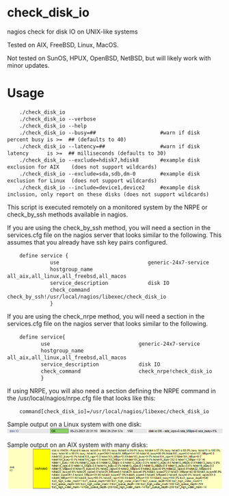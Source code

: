 # check_disk_io
nagios check for disk IO on UNIX-like systems

Tested on AIX, FreeBSD, Linux, MacOS.  

Not tested on SunOS, HPUX, OpenBSD, NetBSD, but will likely work with minor updates.

# Usage
```
    ./check_disk_io
    ./check_disk_io --verbose
    ./check_disk_io --help
    ./check_disk_io --busy=##                     #warn if disk percent busy is >=  ## (defaults to 40)
    ./check_disk_io --latency=##                  #warn if disk latency      is >=  ## milliseconds (defaults to 30)
    ./check_disk_io --exclude=hdisk7,hdisk8       #example disk exclusion for AIX    (does not support wildcards)
    ./check_disk_io --exclude=sda,sdb,dm-0        #example disk exclusion for Linux  (does not support wildcards)
    ./check_disk_io --include=device1,device2     #example disk inclusion, only report on these disks (does not support wildcards)
```

This script is executed remotely on a monitored system by the NRPE or check_by_ssh methods available in nagios.

If you are using the check_by_ssh method, you will need a section in the services.cfg file on the nagios server that looks similar to the following. This assumes that you already have ssh key pairs configured.
````
    define service {
              use                             generic-24x7-service
              hostgroup_name                  all_aix,all_linux,all_freebsd,all_macos
              service_description             disk IO
              check_command                   check_by_ssh!/usr/local/nagios/libexec/check_disk_io
              }
````
If you are using the check_nrpe method, you will need a section in the services.cfg file on the nagios server that looks similar to the following.
````
    define service{
           use                             generic-24x7-service
           hostgroup_name                  all_aix,all_linux,all_freebsd,all_macos
           service_description             disk IO
           check_command                   check_nrpe!check_disk_io
           }
````
If using NRPE, you will also need a section defining the NRPE command in the /usr/local/nagios/nrpe.cfg file that looks like this:
````
    command[check_disk_io]=/usr/local/nagios/libexec/check_disk_io
````

Sample output on a Linux system with one disk:
<img src=images/linux.png>

Sample output on an AIX system with many disks:
<img src=images/aix.png>
